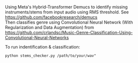 Using Meta's Hybrid-Transformer Demucs to identify missing instruments/stems from input audio using RMS threshold. See https://github.com/facebookresearch/demucs <br>
Then classifies genre using Convolutional Neural Network (With Regularization and Data Augmentation) from https://github.com/crlandsc/Music-Genre-Classification-Using-Convolutional-Neural-Networks




To run indentification & classification:
```
python stems_checker.py /path/to/your/wav"
